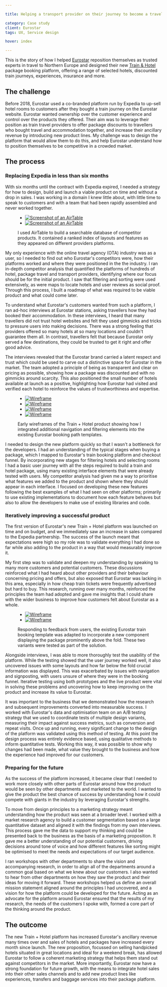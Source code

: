 ```yaml
---

title: Helping a transport provider on their journey to become a travel company

category: Case study
client: Eurostar
tags: UX, Service design

hover: index

---
```


This is the story of how I helped [Eurostar](https://www.eurostar.com) reposition themselves as trusted experts in travel to Northern Europe and designed their new [Train &amp; Hotel](https://www.eurostar.com/rw-en/packages) package booking platform, offering a range of selected hotels, discounted train journeys, experiences, insurance and more.

## The challenge

Before 2018, Eurostar used a co-branded platform run by Expedia to up-sell hotel rooms to customers after they bought a train journey on the Eurostar website. Eurostar wanted ownership over the customer experience and control over the products they offered. Their aim was to leverage their position as train travel providers to offer package discounts to travellers who bought travel and accommodation together, and increase their ancillary revenue by introducing new product lines. My challenge was to design the platform that would allow them to do this, and help Eurostar understand how to position themselves to be competitive in a crowded market.

## The process

### Replacing Expedia in less than six months

With six months until the contract with Expedia expired, I needed a strategy for how to design, build and launch a viable product on time and without a drop in sales. I was working in a domain I knew little about, with little time to speak to customers and with a team that had been rapidly assembled and never worked together.

<figure>
  <ul>
    <li>
      <a href="post-1-1.png">
        <picture>
          <source media="(min-width:667px) and (max-width:767px)" srcset="post-1-1@fablet.png">
          <source media="(min-width:768px) and (max-width:1023px)" srcset="post-1-1@tablet_portrait.png">
          <source media="(min-width:1024px) and (max-width:1279px)" srcset="post-1-1@tablet_landscape.png">
          <source media="(min-width:1280px) and (max-width:1679px)" srcset="post-1-1@laptop.png">
          <source media="(min-width:1680px)" srcset="post-1-1@cinema.png">
          <img alt="Screenshot of an AirTable" src="post-1-1@mobile.png" title="Screenshot 1 of 2: Using AirTable to store to competitors analysis">
        </picture>
      </a>
    </li>
    <li>
      <a href="post-1-2.png">
        <picture>
          <source media="(min-width:667px) and (max-width:767px)" srcset="post-1-2@fablet.png">
          <source media="(min-width:768px) and (max-width:1023px)" srcset="post-1-2@tablet_portrait.png">
          <source media="(min-width:1024px) and (max-width:1279px)" srcset="post-1-2@tablet_landscape.png">
          <source media="(min-width:1280px) and (max-width:1679px)" srcset="post-1-2@laptop.png">
          <source media="(min-width:1680px)" srcset="post-1-2@cinema.png">
          <img alt="Screenshot of an AirTable" src="post-1-2@mobile.png" title="Screenshot 2 of 2: Using AirTable to store to competitors analysis">
        </picture>
      </a>
    </li>
  </ul>
  <figcaption>I used AirTable to build a searchable database of competitor products. It contained a ranked index of layouts and features as they appeared on different providers platforms.</figcaption>
</figure>

My only experience with the online travel agency (OTA) industry was as a user, so I needed to find out who Eurostar's competitors were, how their platforms worked and where they were positioned in the the industry. I ran in-depth competitor analysis that quantified the platforms of hundreds of hotel, package travel and transport providers, identifying where our focus should be for the initial product. I saw that filtering and sorting were used extensively, as were maps to locate hotels and user reviews as social proof. Through this process, I built a roadmap of what was required to be viable product and what could come later.

To understand what Eurostar's customers wanted from such a platform, I ran ad-hoc interviews at Eurostar stations, asking travellers how they had booked their accommodation. In these interviews, I heard that many travellers did not trust hotel websites and felt they used gimmicks and tricks to pressure users into making decisions. There was a strong feeling that providers offered so many hotels at so many locations and couldn't guarantee them all. In contrast, travellers felt that because Eurostar only served a few destinations, they could be trusted to get it right and offer good advice.

The interviews revealed that the Eurostar brand carried a latent respect and trust which could be used to carve out a distinctive space for Eurostar in the market. The team adopted a principle of being as transparent and clear on pricing as possible, showing how a package was discounted and with no gimmicks around scarcity. This also positioned the small number of hotels available at launch as a positive, highlighting how Eurostar had visited and verified each hotel to reinforce the values of trustworthiness and expertise.

<figure>
  <ul>
    <li>
      <a href="post-2-1.png">
        <picture>
          <source media="(min-width:667px) and (max-width:767px)" srcset="post-2-1@fablet.png">
          <source media="(min-width:768px) and (max-width:1023px)" srcset="post-2-1@tablet_portrait.png">
          <source media="(min-width:1024px) and (max-width:1279px)" srcset="post-2-1@tablet_landscape.png">
          <source media="(min-width:1280px) and (max-width:1679px)" srcset="post-2-1@laptop.png">
          <source media="(min-width:1680px)" srcset="post-2-1@cinema.png">
          <img alt="Wireframe" src="post-2-1@mobile.png" title="Wireframe 1 of 4: The core Train & Hotel journey">
        </picture>
      </a>
    </li>
    <li>
      <a href="post-2-2.png">
        <picture>
          <source media="(min-width:667px) and (max-width:767px)" srcset="post-2-2@fablet.png">
          <source media="(min-width:768px) and (max-width:1023px)" srcset="post-2-2@tablet_portrait.png">
          <source media="(min-width:1024px) and (max-width:1279px)" srcset="post-2-2@tablet_landscape.png">
          <source media="(min-width:1280px) and (max-width:1679px)" srcset="post-2-2@laptop.png">
          <source media="(min-width:1680px)" srcset="post-2-2@cinema.png">
          <img alt="Wireframe" src="post-2-2@mobile.png" title="Wireframe 2 of 4: The core Train & Hotel journey">
        </picture>
      </a>
    </li>
    <li>
      <a href="post-2-3.png">
        <picture>
          <source media="(min-width:667px) and (max-width:767px)" srcset="post-2-3@fablet.png">
          <source media="(min-width:768px) and (max-width:1023px)" srcset="post-2-3@tablet_portrait.png">
          <source media="(min-width:1024px) and (max-width:1279px)" srcset="post-2-3@tablet_landscape.png">
          <source media="(min-width:1280px) and (max-width:1679px)" srcset="post-2-3@laptop.png">
          <source media="(min-width:1680px)" srcset="post-2-3@cinema.png">
          <img alt="Wireframe" src="post-2-3@mobile.png" title="Wireframe 3 of 4: The core Train & Hotel journey">
        </picture>
      </a>
    </li>
    <li>
      <a href="post-2-4.png">
        <picture>
          <source media="(min-width:667px) and (max-width:767px)" srcset="post-2-4@fablet.png">
          <source media="(min-width:768px) and (max-width:1023px)" srcset="post-2-4@tablet_portrait.png">
          <source media="(min-width:1024px) and (max-width:1279px)" srcset="post-2-4@tablet_landscape.png">
          <source media="(min-width:1280px) and (max-width:1679px)" srcset="post-2-4@laptop.png">
          <source media="(min-width:1680px)" srcset="post-2-4@cinema.png">
          <img alt="Wireframe" src="post-2-4@mobile.png" title="Wireframe 4 of 4: The core Train & Hotel journey">
        </picture>
      </a>
    </li>
  </ul>
  <figcaption>Early wireframes of the Train + Hotel product showing how I integrated additional navigation and filtering elements into the existing Eurostar booking path templates.</figcaption>
</figure>

I needed to design the new platform quickly so that I wasn't a bottleneck for the developers. I had an understanding of the typical stages when buying a package, which I mapped to Eurostar's train booking platform and checkout funnel. By incorporating new stages for filtering hotels and selecting rooms I had a basic user journey with all the steps required to build a train and hotel package, using many existing interface elements that were already tested with users. My competitor analysis had given me a way to prioritise what features we added to the product and shown where they should appear in each interface. I focused on developing these new features following the best examples of what I had seen on other platforms; primarily to use existing implementations to document how each feature behaves but also to allow the developers to make use of existing libraries and code.

### Iteratively improving a successful product

The first version of Eurostar's new Train + Hotel platform was launched on time and on budget, and we immediately saw an increase in sales compared to the Expedia partnership. The success of the launch meant that expectations were high so my role was to validate everything I had done so far while also adding to the product in a way that would measurably improve it.

My first step was to validate and deepen my understanding by speaking to many more customers and potential customers. These discussions reinforced what I had heard about other providers and their behaviour concerning pricing and offers, but also exposed that Eurostar was lacking in this area, especially in how cheap train tickets were frequently advertised but hard to buy. This research, running over many months, reinforced the principles the team had adopted and gave me insights that I could share with the wider business to improve how customers felt about Eurostar as a whole.

<figure>
  <ul>
    <li>
      <a href="post-3-1.png">
        <picture>
          <source media="(min-width:667px) and (max-width:767px)" srcset="post-3-1@fablet.png">
          <source media="(min-width:768px) and (max-width:1023px)" srcset="post-3-1@tablet_portrait.png">
          <source media="(min-width:1024px) and (max-width:1279px)" srcset="post-3-1@tablet_landscape.png">
          <source media="(min-width:1280px) and (max-width:1679px)" srcset="post-3-1@laptop.png">
          <source media="(min-width:1680px)" srcset="post-3-1@cinema.png">
          <img alt="Wireframe" src="post-3-1@mobile.png" title="Wireframe 1 of 2: Existing version of the basket">
        </picture>
      </a>
    </li>
    <li>
      <a href="post-3-2.png">
        <picture>
          <source media="(min-width:667px) and (max-width:767px)" srcset="post-3-2@fablet.png">
          <source media="(min-width:768px) and (max-width:1023px)" srcset="post-3-2@tablet_portrait.png">
          <source media="(min-width:1024px) and (max-width:1279px)" srcset="post-3-2@tablet_landscape.png">
          <source media="(min-width:1280px) and (max-width:1679px)" srcset="post-3-2@laptop.png">
          <source media="(min-width:1680px)" srcset="post-3-2@cinema.png">
          <img alt="Wireframe" src="post-3-2@mobile.png" title="Wireframe 2 of 2: Alternate version of the basket">
        </picture>
      </a>
    </li>
  </ul>
  <figcaption>Responding to feedback from users, the existing Eurostar train booking template was adapted to incorporate a new  component displaying the package prominently above the fold. These two variants were tested as part of the solution.</figcaption>
</figure>

Alongside interviews, I was able to more thoroughly test the usability of the platform. While the testing showed that the user journey worked well, it also uncovered issues with some layouts and how far below the fold crucial information was displayed. This was exacerbated by issues with navigation and signposting, with users unsure of where they were in the booking funnel. Iterative testing using both prototypes and the live product were vital in solving these problems and uncovering how to keep improving on the product and increase its value to Eurostar.

It was important to the business that we demonstrated how the research and subsequent improvements converted into measurable success. I worked with Eurostar's data and optimisation team on an A/B testing strategy that we used to coordinate tests of multiple design variants, measuring their impact against success metrics, such as conversion and repeat visits. Once up and running, every significant change to the design of the platform was validated using this method of testing. At this point the design process was entirely evidence based, using qualitative methods to inform quantitative tests. Working this way, it was possible to show why changes had been made, what value they brought to the business and how the experience had improved for our customers.

### Preparing for the future

As the success of the platform increased, it became clear that I needed to work more closely with other parts of Eurostar around how the product would be seen by other departments and marketed to the world. I wanted to give the product the best chance of success by understanding how it could compete with giants in the industry by leveraging Eurostar's strengths.

To move from design principles to a marketing strategy meant understanding how the product was seen at a broader level. I worked with a market research agency to build a customer segmentation based on a large quantitative dataset and aligned it with the findings from my own interviews. This process gave me the data to support my thinking and could be presented back to the business as the basis of a marketing proposition. It gave me a better understanding of our potential customers, driving decisions around tone of voice and how different features like sorting might be optimised to meet the needs and expectations of our target audience.

I ran workshops with other departments to share the vision and accompanying research, in order to align all of the departments around a common goal based on what we knew about our customers. I also wanted to hear from other departments on how they saw the product and their ideas for moving it forward. These workshops helped us define an overall mission statement aligned around the principles I had uncovered, and a vision for how the platform could be developed for the future. Acting as an advocate for the platform around Eurostar ensured that the results of my research, the needs of the customers I spoke with, formed a core part of the thinking around the product.

## The outcome

The new Train + Hotel platform has increased Eurostar's ancillary revenue many times over and sales of hotels and packages have increased every month since launch. The new proposition, focussed on selling handpicked hotels situated in great locations and ideal for a weekend break, has allowed Eurostar to follow a coherent marketing strategy that helps them stand out against competitors in the market. More importantly, Eurostar now have a strong foundation for future growth, with the means to integrate hotel sales into their other sales channels and to add new product lines like experiences, transfers and baggage services into their package platform.